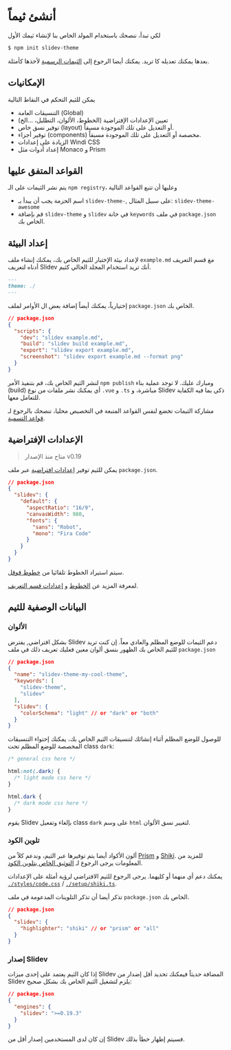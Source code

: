 # أنشئ ثيماً

لكي تبدأ، ننصحك باستخدام المولد الخاص بنا لإنشاء ثيمك الأول

```bash
$ npm init slidev-theme
```

بعدها يمكنك تعديله كا تريد. يمكنك أيضا الرجوع إلى [الثيمات الرسمية](/themes/gallery) لأخذها كأمثلة.

## الإمكانيات

يمكن للثيم التحكم في النقاط التالية

- التنسيقات العامة (Global)
- تعيين الإعدادات الإفتراضية (الخطوط، الألوان، التطليل، ...الخ)
- توفير نسق خاص (layout) أو التعديل على تلك الموجودة مسبقاً.
- توفير أجزاء (components) مخصصة أو التعديل على تلك الموجودة مسبقاً.
- الزيادة على إعدادات Windi CSS
- إعداد أدوات مثل Monaco و Prism

## القواعد المتفق عليها

يتم نشر الثيمات على الـ `npm registry`، وعليها أن تتبع القواعد التالية

- اسم الحزمة يجب أن يبدأ بـ `slidev-theme-`, على سبيل المثال: `slidev-theme-awesome`
- قم بإضافة `slidev-theme` و `slidev` في خانة `keywords` في ملف `package.json` الخاص بك.

## إعداد البيئة

لإعداد بيئة الإختبار للثيم الخاص بك، يمكنك إنشاء ملف `example.md` مغ قسم التعريف أدناه لتعريف Slidev أنك تريد استخدام المجلد الحالي كثيم.

```md
---
theme: ./
---
```

إختيارياً، يمكنك أيضاً إضافة بعض ال الأوامر لملف `package.json` الخاص بك.

```json
// package.json
{
  "scripts": {
    "dev": "slidev example.md",
    "build": "slidev build example.md",
    "export": "slidev export example.md",
    "screenshot": "slidev export example.md --format png"
  }
}
```

لنشر الثيم الخاص بك، قم بتنفيذ الأمر `npm publish` ومبارك عليك. لا توجد عملية بناء (build) أي يمكنك نشر ملفات من نوع `.vue` و `.ts` مباشرة، و Slidev ذكي بما فيه الكفاية للتعامل معها.

مشاركة الثيمات تخضع لنفس القواعد المتبعة في التخصيص محليا، ننصحك بالرجوع لـ [قواعد التسمية](/custom/). 

## الإعدادات الإفتراضية

> متاح منذ الإصدار v0.19

يمكن للثيم توفير [إعدادات افتراضية](/custom/#frontmatter-configures) عبر ملف `package.json`.

```json
// package.json
{
  "slidev": {
    "default": {
      "aspectRatio": "16/9",
      "canvasWidth": 980,
      "fonts": {
        "sans": "Robot",
        "mono": "Fira Code"
      }
    }
  }
}
```

سيتم استيراد الخطوط تلقائيا من [خطوط قوقل](https://fonts.google.com/).

لمعرفة المزيد عن [الخطوط](/custom/fonts) و [إعدادات قسم التعريف](/custom/#frontmatter-configures).

## البيانات الوصفية للثيم

### الألوان

بشكل افتراضي, يفترض Slidev دعم الثيمات للوضع المظلم والعادي معاً. إن كنت تريد للثيم الخاص بك الظهور بنسق ألوان معين فعليك تعريف ذلك في ملف `package.json`

```json
// package.json
{
  "name": "slidev-theme-my-cool-theme",
  "keywords": [
    "slidev-theme",
    "slidev"
  ],
  "slidev": {
    "colorSchema": "light" // or "dark" or "both"
  }
}
```

للوصول للوضع المظلم أثناء إنشائك لتنسيقات الثيم الخاص بك، يمكنك إحتواء التنسيقات المخصصة للوضع المظلم تحت class `dark`:

```css
/* general css here */

html:not(.dark) {
  /* light mode css here */
}

html.dark {
  /* dark mode css here */
}
```

يقوم Slidev بإلغاء وتفعيل class `dark` على وسم `html` لتغيير نسق الألوان.

### تلوين الكود

ألون الأكواد أيضا يتم توفيرها عبر الثيم، وندعم كلاً من [Prism](https://prismjs.com/) و [Shiki](https://github.com/shikijs/shiki). للمزيد من المعلومات يرجى الرجوع لـ [التوثيق الخاص بتلوين الكود](/custom/highlighters).

يمكنك دعم أي منهما أو كليهما. يرجى الرجوع للثيم الافتراضي لرؤية أمثلة على الإعدادات [`./styles/code.css`](https://github.com/slidevjs/slidev/blob/main/packages/create-theme/template/styles/code.css) / [`./setup/shiki.ts`](https://github.com/slidevjs/slidev/blob/main/packages/create-theme/template/setup/shiki.ts).

تذكر أيضا أن تذكر التلوينات المدعومة في ملف `package.json` الخاص بك.

```json
// package.json
{
  "slidev": {
    "highlighter": "shiki" // or "prism" or "all"
  }
}
```

### إصدار Slidev

إذا كان الثيم يعتمد على إحدى ميزات Slidev المضافة حديثاً فيمكنك تحديد أقل إضدار من Slidev يلزم لتشغيل الثيم الخاص بك بشكل صحيح:

```json
// package.json
{
  "engines": {
    "slidev": ">=0.19.3"
  }
}
```

إن كان لدى المستخدمين إصدار أقل من Slidev فسيتم إظهار خطأ بذلك.
